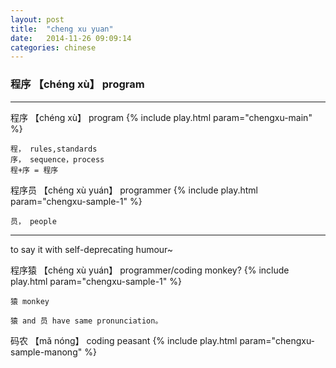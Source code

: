 ```yaml
---
layout: post
title:  "cheng xu yuan"
date:   2014-11-26 09:09:14 
categories: chinese
---
```

### 程序 【chéng xù】 program
-----------
程序 【chéng xù】 program  {% include play.html param="chengxu-main" %}

	程， rules,standards
    序， sequence，process
    程+序 = 程序

程序员 【chéng xù yuán】 programmer {% include play.html param="chengxu-sample-1" %}

    员， people

----

to say it with self-deprecating humour~
	
程序猿 【chéng xù yuán】 programmer/coding monkey? {% include play.html param="chengxu-sample-1" %}

    猿 monkey

    猿 and 员 have same pronunciation。

码农 【mǎ nóng】 coding peasant {% include play.html param="chengxu-sample-manong" %}
